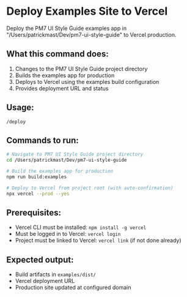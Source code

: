 # Deploy Examples Site to Vercel

Deploy the PM7 UI Style Guide examples app in "/Users/patrickmast/Dev/pm7-ui-style-guide" to Vercel production.

## What this command does:
1. Changes to the PM7 UI Style Guide project directory
2. Builds the examples app for production
3. Deploys to Vercel using the examples build configuration
4. Provides deployment URL and status

## Usage:
```
/deploy
```

## Commands to run:
```bash
# Navigate to PM7 UI Style Guide project directory
cd /Users/patrickmast/Dev/pm7-ui-style-guide

# Build the examples app for production
npm run build:examples

# Deploy to Vercel from project root (with auto-confirmation)
npx vercel --prod --yes
```

## Prerequisites:
- Vercel CLI must be installed: `npm install -g vercel`
- Must be logged in to Vercel: `vercel login`
- Project must be linked to Vercel: `vercel link` (if not done already)

## Expected output:
- Build artifacts in `examples/dist/`
- Vercel deployment URL
- Production site updated at configured domain
